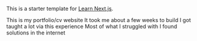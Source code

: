 This is a starter template for [Learn Next.js](https://nextjs.org/learn).

This is my portfolio/cv website
It took me about a few weeks to build
I got taught a lot via this experience
Most of what I struggled with I found solutions in the internet
